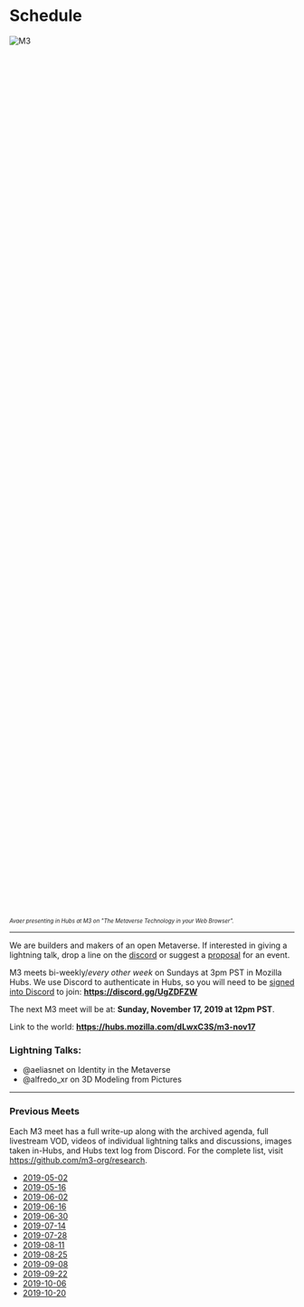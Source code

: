 # Schedule

<div style="width: 40%; height: 40%; overflow: hidden">
  <img alt="M3" target="_blank" src="https://user-images.githubusercontent.com/29695350/64819288-8290e500-d573-11e9-83fe-8fbe1fe9ae70.gif"/>
</div>
<sub><sup><i>Avaer presenting in Hubs at M3 on "The Metaverse Technology in your Web Browser".</i></sup></sub>

-------------------------------------------

We are builders and makers of an open Metaverse. If interested in giving a lightning talk, drop a line on the [discord](https://discord.gg/UgZDFZW) or suggest a [proposal](https://github.com/M3-org/proposals/issues/) for an event.

M3 meets bi-weekly/*every other week* on Sundays at 3pm PST in Mozilla Hubs. We use Discord to authenticate in Hubs, so you will need to be [signed into Discord](https://discord.gg/UgZDFZW) to join: **https://discord.gg/UgZDFZW**

The next M3 meet will be at: **Sunday, November 17, 2019 at 12pm PST**.

Link to the world: **https://hubs.mozilla.com/dLwxC3S/m3-nov17**

### **Lightning Talks:**

- @aeliasnet on Identity in the Metaverse
- @alfredo_xr on 3D Modeling from Pictures

-------------------------------------------

### Previous Meets

Each M3 meet has a full write-up along with the archived agenda, full livestream VOD, videos of individual lightning talks and discussions, images taken in-Hubs, and Hubs text log from Discord. For the complete list, visit https://github.com/m3-org/research.

- [2019-05-02](https://github.com/M3-org/schedule/tree/master/2019-05-02)
- [2019-05-16](https://github.com/M3-org/schedule/tree/master/2019-05-16)
- [2019-06-02](https://github.com/M3-org/schedule/tree/master/2019-06-02)
- [2019-06-16](https://github.com/M3-org/schedule/tree/master/2019-06-16)
- [2019-06-30](https://github.com/M3-org/schedule/tree/master/2019-06-30)
- [2019-07-14](https://github.com/M3-org/schedule/tree/master/2019-07-14)
- [2019-07-28](https://github.com/M3-org/schedule/tree/master/2019-07-28)
- [2019-08-11](https://github.com/M3-org/schedule/tree/master/2019-08-11)
- [2019-08-25](https://github.com/M3-org/schedule/tree/master/2019-08-25)
- [2019-09-08](https://github.com/M3-org/schedule/tree/master/2019-09-08)
- [2019-09-22](https://github.com/M3-org/schedule/tree/master/2019-09-22)
- [2019-10-06](https://github.com/M3-org/schedule/tree/master/2019-10-06)
- [2019-10-20](https://github.com/M3-org/schedule/tree/master/2019-10-20)
